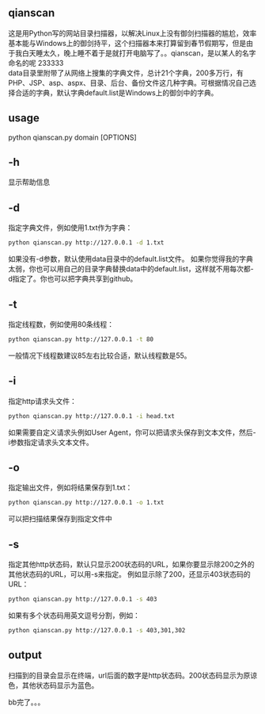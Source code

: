 ## qianscan
  这是用Python写的网站目录扫描器，以解决Linux上没有御剑扫描器的尴尬，效率基本能与Windows上的御剑持平，这个扫描器本来打算留到春节假期写，但是由于我白天睡太久，晚上睡不着于是就打开电脑写了。。qianscan，是以某人的名字命名的呢 233333<br>
  data目录里附带了从网络上搜集的字典文件，总计21个字典，200多万行，有PHP、JSP、asp、aspx、目录、后台、备份文件这几种字典。可根据情况自己选择合适的字典，默认字典default.list是Windows上的御剑中的字典。

## usage
  python qianscan.py domain [OPTIONS]
  
## -h
  显示帮助信息
  
## -d
  指定字典文件，例如使用1.txt作为字典：
  ```Bash
  python qianscan.py http://127.0.0.1 -d 1.txt
  ```
  如果没有-d参数，默认使用data目录中的default.list文件。
  如果你觉得我的字典太弱，你也可以用自己的目录字典替换data中的default.list，这样就不用每次都-d指定了。你也可以把字典共享到github。
  
## -t
  指定线程数，例如使用80条线程：
  ```Bash
  python qianscan.py http://127.0.0.1 -t 80
  ```
  一般情况下线程数建议85左右比较合适，默认线程数是55。
  
## -i
  指定http请求头文件：
  ```Bash
  python qianscan.py http://127.0.0.1 -i head.txt
  ```
  如果需要自定义请求头例如User Agent，你可以把请求头保存到文本文件，然后-i参数指定请求头文本文件。
  
## -o
  指定输出文件，例如将结果保存到1.txt：
  ```Bash
  python qianscan.py http://127.0.0.1 -o 1.txt
  ```
  可以把扫描结果保存到指定文件中
  
## -s
  指定其他http状态码，默认只显示200状态码的URL，如果你要显示除200之外的其他状态码的URL，可以用-s来指定。
  例如显示除了200，还显示403状态码的URL：
  ```Bash
  python qianscan.py http://127.0.0.1 -s 403
  ```
  如果有多个状态码用英文逗号分割，例如：
  ```Bash
  python qianscan.py http://127.0.0.1 -s 403,301,302
  ```
  
## output
  扫描到的目录会显示在终端，url后面的数字是http状态码。200状态码显示为原谅色，其他状态码显示为蓝色。
    
 bb完了。。。
